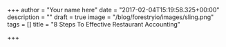 +++
author = "Your name here"
date = "2017-02-04T15:19:58.325+00:00"
description = ""
draft = true
image = "/blog/forestryio/images/sling.png"
tags = []
title = "8 Steps To Effective Restaurant Accounting"

+++
